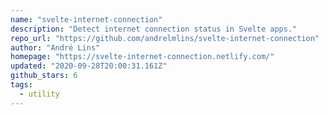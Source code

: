 ```yaml
---
name: "svelte-internet-connection"
description: "Detect internet connection status in Svelte apps."
repo_url: "https://github.com/andrelmlins/svelte-internet-connection"
author: "André Lins"
homepage: "https://svelte-internet-connection.netlify.com/"
updated: "2020-09-28T20:00:31.161Z"
github_stars: 6
tags: 
  - utility
---
```

